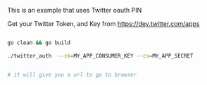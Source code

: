 

This is an example that uses Twitter oauth PIN

Get your Twitter Token, and Key from https://dev.twitter.com/apps




```sh

go clean && go build
					
./twitter_auth  --ck=MY_APP_CONSUMER_KEY --cs=MY_APP_SECRET


# it will give you a url to go to browser


```